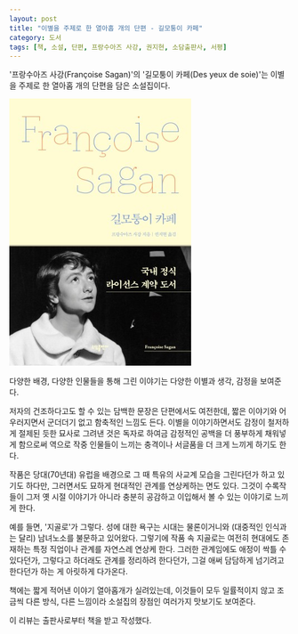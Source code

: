 ```yaml
---
layout: post
title: "이별을 주제로 한 열아홉 개의 단편 - 길모퉁이 카페"
category: 도서
tags: [책, 소설, 단편, 프랑수아즈 사강, 권지현, 소담출판사, 서평]
---
```


'프랑수아즈 사강(Françoise Sagan)'의
'길모퉁이 카페(Des yeux de soie)'는
이별을 주제로 한 열아홉 개의 단편을 담은 소설집이다.

![표지](/images/des-yeux-de-soie-book-h480.jpg)

다양한 배경, 다양한 인물들을 통해 그린 이야기는
다양한 이별과 생각, 감정을 보여준다.

저자의 건조하다고도 할 수 있는 담백한 문장은 단편에서도 여전한데,
짧은 이야기와 어우러지면서 군더더기 없고 함축적인 느낌도 든다.
이별을 이야기하면서도 감정이 철저하게 절제된 듯한 묘사로 그려낸 것은
독자로 하여금 감정적인 공백을 더 풍부하게 채워넣게 함으로써
역으로 작중 인물들이 느끼는 충격이나 서글품을 더 크게 느끼게 하기도 한다.

작품은 당대(70년대) 유럽을 배경으로 그 때 특유의 사교계 모습을 그린다던가 하고 있기도 하다만,
그러면서도 묘하게 현대적인 관계를 연상케하는 면도 있다.
그것이 수록작들이 그저 옛 시절 이야기가 아니라 충분히 공감하고 이입해서 볼 수 있는 이야기로 느끼게 한다.

예를 들면, '지골로'가 그렇다.
성에 대한 욕구는 시대는 물론이거니와
(대중적인 인식과는 달리) 남녀노소를 불문하고 있어왔다.
그렇기에 작품 속 지골로는 여전히 현대에도 존재하는 특정 직업이나 관계를 자연스레 연상케 한다.
그러한 관계임에도 애정이 싹틀 수 있다던가,
그렇다고 하더래도 관계를 정리하려 한다던가,
그걸 애써 담담하게 넘기려고 한다던가 하는 게
아릿하게 다가온다.

책에는 짧게 적어낸 이야기 열아홉개가 실려있는데,
이것들이 모두 일률적이지 않고
조금씩 다른 방식, 다른 느낌이라
소설집의 장점인 여러가지 맛보기도 보여준다.



<div class="im im-info">
이 리뷰는 출판사로부터 책을 받고 작성했다.
</div>
